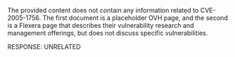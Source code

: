 The provided content does not contain any information related to CVE-2005-1756. The first document is a placeholder OVH page, and the second is a Flexera page that describes their vulnerability research and management offerings, but does not discuss specific vulnerabilities.

RESPONSE: UNRELATED